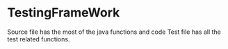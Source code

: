 # TestingFrameWork
Source file has the most of the java functions and code
Test file has all the test related functions.
